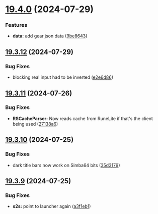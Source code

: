 # [19.4.0](https://github.com/Torwent/WaspLib/compare/v19.3.12...v19.4.0) (2024-07-29)


### Features

* **data:** add gear json data ([9be8643](https://github.com/Torwent/WaspLib/commit/9be8643867dce390e13b61b5e1e49db47e244e97))



## [19.3.12](https://github.com/Torwent/WaspLib/compare/v19.3.11...v19.3.12) (2024-07-29)


### Bug Fixes

* blocking real input had to be inverted ([e2e6d86](https://github.com/Torwent/WaspLib/commit/e2e6d860f202fbbdea989b34eddb8592ce3ce435))



## [19.3.11](https://github.com/Torwent/WaspLib/compare/v19.3.10...v19.3.11) (2024-07-26)


### Bug Fixes

* **RSCacheParser:** Now reads cache from RuneLite if that's the client being used ([27138a6](https://github.com/Torwent/WaspLib/commit/27138a664bbc2478edcf0e1965ee2f29876aa98f))



## [19.3.10](https://github.com/Torwent/WaspLib/compare/v19.3.9...v19.3.10) (2024-07-25)


### Bug Fixes

* dark title bars now work on Simba64 bits ([35d3179](https://github.com/Torwent/WaspLib/commit/35d3179798bb83448972bd24bba817f652300347))



## [19.3.9](https://github.com/Torwent/WaspLib/compare/v19.3.8...v19.3.9) (2024-07-25)


### Bug Fixes

* **s2s:** point to launcher again ([a3f1eb1](https://github.com/Torwent/WaspLib/commit/a3f1eb158d6605f1d5d98a98565e998d239375a4))



